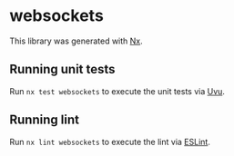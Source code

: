 # websockets

This library was generated with [Nx](https://nx.dev).

## Running unit tests

Run `nx test websockets` to execute the unit tests via [Uvu](https://github.com/lukeed/uvu).

## Running lint

Run `nx lint websockets` to execute the lint via [ESLint](https://eslint.org/).
